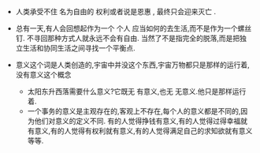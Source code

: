 - 人类承受不住 名为自由的 权利或者说是恩惠 , 最终只会迎来灭亡 .

- 总有一天,有人会回想起作为一个 个人 应当如何的去生活,而不是作为一个螺丝钉. 不寻回那种方式人就永远不会有自由. 当然了不是指完全的脱落,而是把独立生活和协同生活之间寻找一个平衡点.

- 意义这个词是人类创造的,宇宙中并没这个东西,宇宙万物都只是那样的运行着,没有意义这个概念
  - 太阳东升西落需要什么意义?它既无 有意义,也无 无意义.他只是那样运行着.
  - 一个事务的意义是主观存在的,客观上不存在,每个人的意义都是不同的,因为他们对意义的定义不同. 有的人觉得挣钱有意义,有的人觉得过得幸福就有意义,有的人觉得有权利就有意义,有的人觉得满足自己的求知欲就有意义 等等.